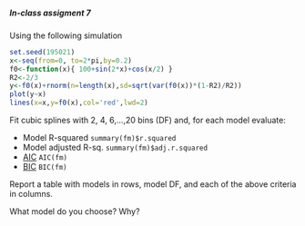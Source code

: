 ##### In-class assigment 7

Using the following simulation

```r
set.seed(195021)
x<-seq(from=0, to=2*pi,by=0.2)
f0<-function(x){ 100+sin(2*x)+cos(x/2) }
R2<-2/3
y<-f0(x)+rnorm(n=length(x),sd=sqrt(var(f0(x))*(1-R2)/R2))
plot(y~x)
lines(x=x,y=f0(x),col='red',lwd=2)

```


Fit cubic splines with 2, 4, 6,...,20 bins (DF) and, for each model evaluate:

   - Model R-squared `summary(fm)$r.squared`
   - Model adjusted R-sq. `summary(fm)$adj.r.squared`
   - [AIC](https://en.wikipedia.org/wiki/Akaike_information_criterion)  `AIC(fm)`
   - [BIC](https://en.wikipedia.org/wiki/Bayesian_information_criterion)  `BIC(fm)`
 
Report a table with models in rows, model DF, and each of the above criteria in columns.

What model do you choose? Why?
